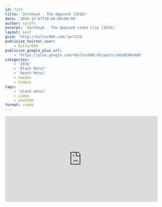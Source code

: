 ```yaml
---
id: 7123
title: 'Zornheym - The Opposed (2016)'
date: '2016-12-07T20:04:06+00:00'
author: syr3fx
excerpt: 'Zornheym - The Opposed video clip (2016).'
layout: post
guid: 'http://kultur666.com/?p=7123'
publicize_twitter_user:
    - kultur666
publicize_google_plus_url:
    - 'https://plus.google.com/+Kultur666-k6/posts/Xdu6EkBnHaD'
categories:
    - '2016'
    - 'Black Metal'
    - 'Death Metal'
    - Sweden
    - Videos
tags:
    - 'black metal'
    - video
    - youtube
format: video
---
```


<iframe allow="accelerometer; autoplay; clipboard-write; encrypted-media; gyroscope; picture-in-picture; web-share" allowfullscreen="" frameborder="0" height="281" loading="lazy" src="https://www.youtube.com/embed/wySP2q2jpQs?feature=oembed" title="Zornheym - The Opposed (Official Video Clip)" width="500"></iframe>